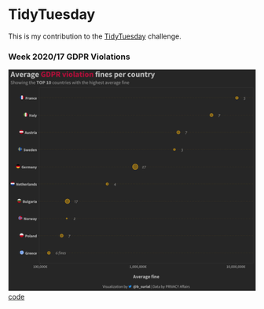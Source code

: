 # TidyTuesday

This is my contribution to the [TidyTuesday](https://github.com/rfordatascience/tidytuesday) challenge.


### Week 2020/17 GDPR Violations
![./plots/GDPRviolations_point.png](https://raw.githubusercontent.com/bsurial/TidyTuesday/master/plots/GDPRviolations_point.png)
[code](https://github.com/bsurial/TidyTuesday/blob/master/GDP_violations.Rmd)
